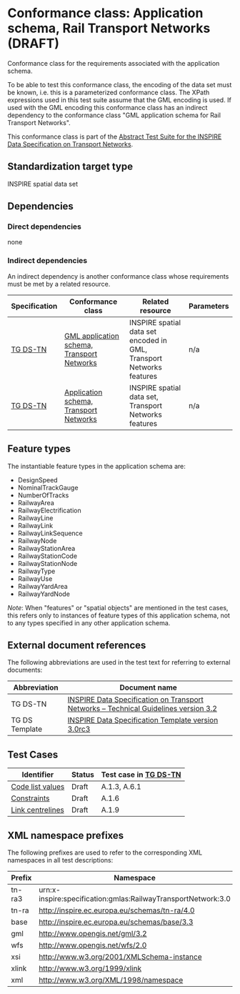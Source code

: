 # Conformance class: Application schema, Rail Transport Networks (DRAFT)

Conformance class for the requirements associated with the application schema. 

To be able to test this conformance class, the encoding of the data set must be known, i.e. this is a parameterized conformance class. The XPath expressions used in this test suite assume that the GML encoding is used. If used with the GML encoding this conformance class has an indirect dependency to the conformance class "GML application schema for Rail Transport Networks".

This conformance class is part of the [Abstract Test Suite for the INSPIRE Data Specification on Transport Networks](http://inspire.ec.europa.eu/id/ats/data-tn/3.2).

## Standardization target type

INSPIRE spatial data set

## Dependencies

### Direct dependencies

none

### Indirect dependencies

An indirect dependency is another conformance class whose requirements must be met by a related resource.

| Specification | Conformance class | Related resource | Parameters |
| ------------- | ----------------- | ---------------- | ---------- |
| [TG DS-TN](http://inspire.ec.europa.eu/id/ats/data-tn/3.2/tn-ra-as/README#ref_TG_DS_TN) | [GML application schema, Transport Networks](http://inspire.ec.europa.eu/id/ats/data-tn/3.2/tn-gml) | INSPIRE spatial data set encoded in GML, Transport Networks features | n/a |
| [TG DS-TN](http://inspire.ec.europa.eu/id/ats/data-tn/3.2/tn-ra-as/README#ref_TG_DS_TN) | [Application schema, Transport Networks](http://inspire.ec.europa.eu/id/ats/data-tn/3.2/tn-as) | INSPIRE spatial data set, Transport Networks features | n/a |
 
## Feature types <a name="feature-types"></a>

The instantiable feature types in the application schema are:

* DesignSpeed
* NominalTrackGauge
* NumberOfTracks
* RailwayArea
* RailwayElectrification
* RailwayLine
* RailwayLink
* RailwayLinkSequence
* RailwayNode
* RailwayStationArea
* RailwayStationCode
* RailwayStationNode
* RailwayType
* RailwayUse
* RailwayYardArea
* RailwayYardNode

*Note*: When "features" or "spatial objects" are mentioned in the test cases, this refers only to instances of feature types of this application schema, not to any types specified in any other application schema.

## External document references

The following abbreviations are used in the test text for referring to external documents:

Abbreviation                     | Document name
-------------------------------- | --------------------------------------------------
TG DS-TN <a name="ref_TG_DS_TN"></a>   | [INSPIRE Data Specification on Transport Networks – Technical Guidelines version 3.2](http://inspire.ec.europa.eu/documents/Data_Specifications/INSPIRE_DataSpecification_TN_v3.2.pdf)
TG DS Template <a name="ref_TG_DS_tmpl"></a>   | [INSPIRE Data Specification Template version 3.0rc3](http://inspire.jrc.ec.europa.eu/documents/Data_Specifications/INSPIRE_DataSpecification_Template_v3.0rc3.pdf)

## Test Cases

| Identifier                                                        | Status   | Test case in [TG DS-TN](#ref_TG_DS_TN)  |
| ----------------------------------------------------------------- | -------- | ------------ |
| [Code list values](http://inspire.ec.europa.eu/id/ats/data-tn/3.2/tn-ra-as/code-list-values)  | Draft  | A.1.3, A.6.1  |
| [Constraints](http://inspire.ec.europa.eu/id/ats/data-tn/3.2/tn-ra-as/constraints)  | Draft  | A.1.6  |
| [Link centrelines](http://inspire.ec.europa.eu/id/ats/data-tn/3.2/tn-ra-as/link-centrelines)  | Draft  | A.1.9  |


## XML namespace prefixes <a name="namespaces"></a>

The following prefixes are used to refer to the corresponding XML namespaces in all test descriptions:

Prefix         | Namespace
-------------- | -------------------------------------------------
tn-ra3			| urn:x-inspire:specification:gmlas:RailwayTransportNetwork:3.0
tn-ra			| http://inspire.ec.europa.eu/schemas/tn-ra/4.0
base           | http://inspire.ec.europa.eu/schemas/base/3.3
gml            | http://www.opengis.net/gml/3.2
wfs            | http://www.opengis.net/wfs/2.0
xsi            | http://www.w3.org/2001/XMLSchema-instance
xlink          | http://www.w3.org/1999/xlink
xml            | http://www.w3.org/XML/1998/namespace
